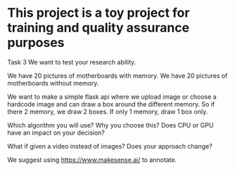 # This project is a toy project for training and quality assurance purposes

Task 3
We want to test your research ability.

We have 20 pictures of motherboards with memory.
We have 20 pictures of motherboards without memory.

We want to make a simple flask api where we upload image or choose a hardcode image and can draw a box around the different memory. So if there 2 memory, we draw 2 boxes. If only 1 memory, draw 1 box only.

Which algorithm you will use? Why you choose this? Does CPU or GPU have an impact on your decision?

What if given a video instead of images? Does your approach change?

We suggest using https://www.makesense.ai/ to annotate.
